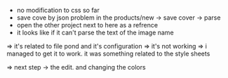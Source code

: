 - no modification to css so far
- save cove by json problem in the products/new -> save cover -> parse
- open the other project next to here as a refrence
- it looks like if it can't parse the text of the image name 

=> it's related to file pond and it's configuration => it's not working => i managed to get it to work. it was something related to the style sheets

=> next step -> the edit. and changing the colors 
